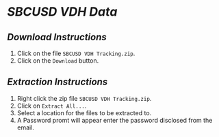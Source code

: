 # *SBCUSD VDH Data*

## *Download Instructions*

1.  Click on the file `SBCUSD VDH Tracking.zip`.
2.  Click on the `Download` button.

## *Extraction Instructions*

1. Right click the zip file `SBCUSD VDH Tracking.zip`.
2. Click on `Extract All...`.
3. Select a location for the files to be extracted to.
4. A Password promt will appear enter the password disclosed from the email.
